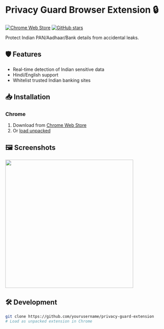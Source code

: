 # Privacy Guard Browser Extension 🔒

[![Chrome Web Store](https://img.shields.io/chrome-web-store/v/your-extension-id?label=Chrome)](your-store-link)
[![GitHub stars](https://img.shields.io/github/stars/yourusername/privacy-guard-extension)]()

Protect Indian PAN/Aadhaar/Bank details from accidental leaks.

## 🛡️ Features
- Real-time detection of Indian sensitive data
- Hindi/English support
- Whitelist trusted Indian banking sites

## 📥 Installation
### Chrome
1. Download from [Chrome Web Store](#)
2. Or [load unpacked](#development)

## 🖼️ Screenshots
<img src="screenshots/alert-demo.png" width="400">

## 🛠️ Development
```bash
git clone https://github.com/yourusername/privacy-guard-extension
# Load as unpacked extension in Chrome